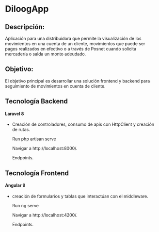 # DiloogApp

## Descripción:
Aplicación para una distribuidora que permite la visualización de los movimientos en una cuenta de un cliente, movimientos que puede ser pagos realizados en efectivo o a través de Posnet cuando solicita mercadería o salda un monto adeudado.

## Objetivo: 
El objetivo principal es desarrollar una solución frontend y backend para seguimiento de movimientos en cuenta de cliente.

## Tecnología Backend
 #### Laravel 8 
  * Creación de controladores, consumo de apis con HttpClient y creación de rutas.
  
     Run php artisan serve
					
     Navigar a http://localhost:8000/.
					
     Endpoints.

## Tecnología Frontend
 #### Angular 9
 * creación de formularios y tablas que interactúan con el middleware.

   Run ng serve 
			
   Navigar a http://localhost:4200/. 
			
   Endpoints.


